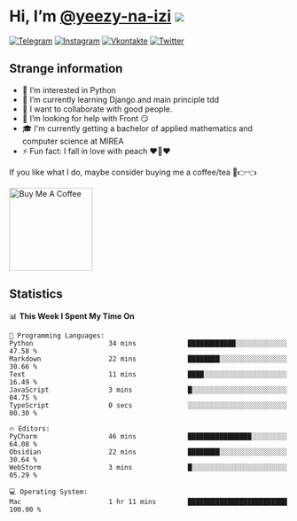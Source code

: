 # Hi, I’m [@yeezy-na-izi](https://github.com/yeezy-na-izi/) ![](https://visitor-badge.glitch.me/badge?page_id=yeezy-na-izi.yeezy-na-izi)

[![Telegram](https://img.shields.io/badge/Telegram-262424?style=for-the-badge&logo=Telegram)](https://t.me/yeezy_na_izi)
[![Instagram](https://img.shields.io/badge/Instagram-262424?style=for-the-badge&logo=Instagram)](https://www.instagram.com/yeezy_na_izi)
[![Vkontakte](https://img.shields.io/badge/VK-262424?style=for-the-badge&logo=Vk&logoColor=0077FF)](https://vk.com/yeezy_na_izi)
[![Twitter](https://img.shields.io/badge/Twitter-262424?style=for-the-badge&logo=Twitter)](https://twitter.com/yeezynaizi)

## Strange information
  
- 👀 I’m interested in Python
- 🌱 I’m currently learning Django and main principle tdd
- 💞️ I want to collaborate with good people.
- 🤔 I’m looking for help with Front 😏
- 🎓 I'm currently getting a bachelor of applied mathematics and computer science at MIREA
- ⚡️ Fun fact: I fall in love with peach ❤️🍑❤️

If you like what I do, maybe consider buying me a coffee/tea 🥺👉👈

<a href="https://www.buymeacoffee.com/yeezynaizi" target="_blank"><img src="https://cdn.buymeacoffee.com/buttons/v2/default-red.png" alt="Buy Me A Coffee" width="150" ></a>

## Statistics

<!--START_SECTION:waka-->
📊 **This Week I Spent My Time On** 

```text
💬 Programming Languages: 
Python                   34 mins             ████████████░░░░░░░░░░░░░   47.58 % 
Markdown                 22 mins             ████████░░░░░░░░░░░░░░░░░   30.66 % 
Text                     11 mins             ████░░░░░░░░░░░░░░░░░░░░░   16.49 % 
JavaScript               3 mins              █░░░░░░░░░░░░░░░░░░░░░░░░   04.75 % 
TypeScript               0 secs              ░░░░░░░░░░░░░░░░░░░░░░░░░   00.30 % 

🔥 Editors: 
PyCharm                  46 mins             ████████████████░░░░░░░░░   64.08 % 
Obsidian                 22 mins             ████████░░░░░░░░░░░░░░░░░   30.64 % 
WebStorm                 3 mins              █░░░░░░░░░░░░░░░░░░░░░░░░   05.29 % 

💻 Operating System: 
Mac                      1 hr 11 mins        █████████████████████████   100.00 % 
```


<!--END_SECTION:waka-->
